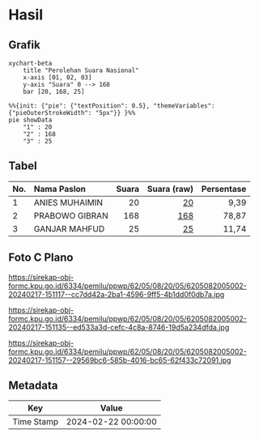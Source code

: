 # Hasil

## Grafik

```mermaid
xychart-beta
    title "Perolehan Suara Nasional"
    x-axis [01, 02, 03]
    y-axis "Suara" 0 --> 168
    bar [20, 168, 25]
```

```mermaid
%%{init: {"pie": {"textPosition": 0.5}, "themeVariables": {"pieOuterStrokeWidth": "5px"}} }%%
pie showData
    "1" : 20
    "2" : 168
    "3" : 25
```

## Tabel

| No. | Nama Paslon    | Suara | Suara (raw) | Persentase |
|:--- |:-------------- | -----:| -----------:| ----------:|
| 1   | ANIES MUHAIMIN | 20    | [20][p-1]   | 9,39       |
| 2   | PRABOWO GIBRAN | 168   | [168][p-2]  | 78,87      |
| 3   | GANJAR MAHFUD  | 25    | [25][p-3]   | 11,74      |


[p-1]: https://github.com/gigit-pemilu/pemilu-2024/blob/main/pilpres/hitung-suara/sub/62-kalimantan-tengah/sub/05-barito-utara/sub/08-teweh-selatan/sub/2005-butong/sub/002-tps/sub/paslon-1.txt
[p-2]: https://github.com/gigit-pemilu/pemilu-2024/blob/main/pilpres/hitung-suara/sub/62-kalimantan-tengah/sub/05-barito-utara/sub/08-teweh-selatan/sub/2005-butong/sub/002-tps/sub/paslon-2.txt
[p-3]: https://github.com/gigit-pemilu/pemilu-2024/blob/main/pilpres/hitung-suara/sub/62-kalimantan-tengah/sub/05-barito-utara/sub/08-teweh-selatan/sub/2005-butong/sub/002-tps/sub/paslon-3.txt

## Foto C Plano

https://sirekap-obj-formc.kpu.go.id/6334/pemilu/ppwp/62/05/08/20/05/6205082005002-20240217-151117--cc7dd42a-2ba1-4596-9ff5-4b1dd0f0db7a.jpg

https://sirekap-obj-formc.kpu.go.id/6334/pemilu/ppwp/62/05/08/20/05/6205082005002-20240217-151135--ed533a3d-cefc-4c8a-8746-19d5a234dfda.jpg

https://sirekap-obj-formc.kpu.go.id/6334/pemilu/ppwp/62/05/08/20/05/6205082005002-20240217-151157--29569bc6-585b-4016-bc65-62f433c72091.jpg


## Metadata

| Key        | Value               |
| ---------- | ------------------- |
| Time Stamp | 2024-02-22 00:00:00 |



